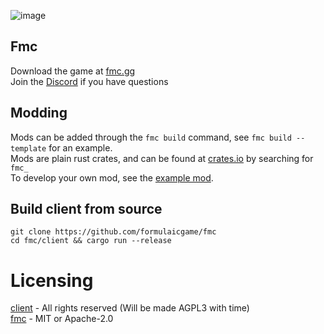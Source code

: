![image](https://github.com/user-attachments/assets/f72ae725-2492-4677-8913-c12d23a5fd27)

## Fmc 
Download the game at [fmc.gg](https://fmc.gg)  
Join the [Discord](https://discord.gg/VMgFmdsQ6m) if you have questions

## Modding

Mods can be added through the `fmc build` command, see `fmc build --template` for an example.  
Mods are plain rust crates, and can be found at [crates.io](https://crates.io/search?q=fmc_) by searching for `fmc_`  
To develop your own mod, see the [example mod](examples/server_mod).

## Build client from source
```
git clone https://github.com/formulaicgame/fmc
cd fmc/client && cargo run --release
```
# Licensing
[client](./client/) - All rights reserved (Will be made AGPL3 with time)  
[fmc](./fmc/)    - MIT or Apache-2.0
